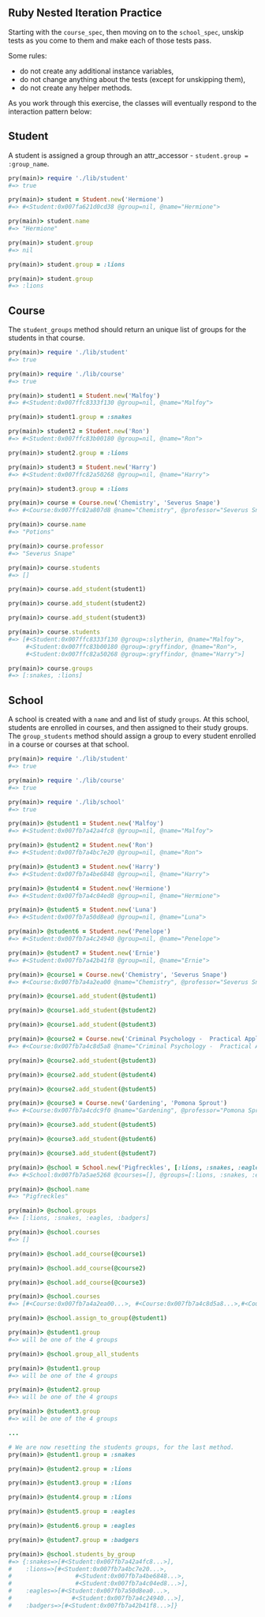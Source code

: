 ## Ruby Nested Iteration Practice

Starting with the `course_spec`, then moving on to the `school_spec`, unskip tests as you come to them and make each of those tests pass.

Some rules:
* do not create any additional instance variables,
* do not change anything about the tests (except for unskipping them),
* do not create any helper methods.

As you work through this exercise, the classes will eventually respond to the interaction pattern below:

## Student

A student is assigned a group through an attr_accessor - `student.group = :group_name`.

```ruby
pry(main)> require './lib/student'
#=> true

pry(main)> student = Student.new('Hermione')
#=> #<Student:0x007fa621d0cd38 @group=nil, @name="Hermione">

pry(main)> student.name
#=> "Hermione"

pry(main)> student.group
#=> nil

pry(main)> student.group = :lions

pry(main)> student.group
#=> :lions
```


## Course

The `student_groups` method should return an unique list of groups for the students in that course.

```ruby
pry(main)> require './lib/student'
#=> true

pry(main)> require './lib/course'
#=> true

pry(main)> student1 = Student.new('Malfoy')    
#=> #<Student:0x007ffc8333f130 @group=nil, @name="Malfoy">

pry(main)> student1.group = :snakes    

pry(main)> student2 = Student.new('Ron')    
#=> #<Student:0x007ffc83b00180 @group=nil, @name="Ron">

pry(main)> student2.group = :lions    

pry(main)> student3 = Student.new('Harry')    
#=> #<Student:0x007ffc82a50268 @group=nil, @name="Harry">

pry(main)> student3.group = :lions    

pry(main)> course = Course.new('Chemistry', 'Severus Snape')    
#=> #<Course:0x007ffc82a807d8 @name="Chemistry", @professor="Severus Snape", @students=[]>

pry(main)> course.name
#=> "Potions"

pry(main)> course.professor
#=> "Severus Snape"

pry(main)> course.students
#=> []

pry(main)> course.add_student(student1)    

pry(main)> course.add_student(student2)    

pry(main)> course.add_student(student3)    

pry(main)> course.students
#=> [#<Student:0x007ffc8333f130 @group=:slytherin, @name="Malfoy">,
     #<Student:0x007ffc83b00180 @group=:gryffindor, @name="Ron">,
     #<Student:0x007ffc82a50268 @group=:gryffindor, @name="Harry">]

pry(main)> course.groups
#=> [:snakes, :lions]
```

## School

A school is created with a `name` and and list of study `groups`.  At this school, students are enrolled in courses, and then assigned to their study groups. The `group_students` method should assign a group to every student enrolled in a course or courses at that school.

```ruby
pry(main)> require './lib/student'
#=> true

pry(main)> require './lib/course'
#=> true

pry(main)> require './lib/school'
#=> true

pry(main)> @student1 = Student.new('Malfoy')
#=> #<Student:0x007fb7a42a4fc8 @group=nil, @name="Malfoy">

pry(main)> @student2 = Student.new('Ron')    
#=> #<Student:0x007fb7a4bc7e20 @group=nil, @name="Ron">

pry(main)> @student3 = Student.new('Harry')    
#=> #<Student:0x007fb7a4be6848 @group=nil, @name="Harry">

pry(main)> @student4 = Student.new('Hermione')    
#=> #<Student:0x007fb7a4c04ed8 @group=nil, @name="Hermione">

pry(main)> @student5 = Student.new('Luna')    
#=> #<Student:0x007fb7a50d8ea0 @group=nil, @name="Luna">

pry(main)> @student6 = Student.new('Penelope')    
#=> #<Student:0x007fb7a4c24940 @group=nil, @name="Penelope">

pry(main)> @student7 = Student.new('Ernie')    
#=> #<Student:0x007fb7a42b41f8 @group=nil, @name="Ernie">

pry(main)> @course1 = Course.new('Chemistry', 'Severus Snape')    
#=> #<Course:0x007fb7a4a2ea00 @name="Chemistry", @professor="Severus Snape", @students=[]>

pry(main)> @course1.add_student(@student1)    

pry(main)> @course1.add_student(@student2)    

pry(main)> @course1.add_student(@student3)    

pry(main)> @course2 = Course.new('Criminal Psychology -  Practical Applications', 'Remus Lupin')    
#=> #<Course:0x007fb7a4c8d5a8 @name="Criminal Psychology -  Practical Applications", @professor="Remus Lupin", @students=[]>

pry(main)> @course2.add_student(@student3)    

pry(main)> @course2.add_student(@student4)    

pry(main)> @course2.add_student(@student5)    

pry(main)> @course3 = Course.new('Gardening', 'Pomona Sprout')    
#=> #<Course:0x007fb7a4cdc9f0 @name="Gardening", @professor="Pomona Sprout", @students=[]>

pry(main)> @course3.add_student(@student5)    

pry(main)> @course3.add_student(@student6)    

pry(main)> @course3.add_student(@student7)    

pry(main)> @school = School.new('Pigfreckles', [:lions, :snakes, :eagles, :badgers])    
#=> #<School:0x007fb7a5ae5268 @courses=[], @groups=[:lions, :snakes, :eagles, :badgers], @name="Pigfreckles">

pry(main)> @school.name
#=> "Pigfreckles"

pry(main)> @school.groups
#=> [:lions, :snakes, :eagles, :badgers]

pry(main)> @school.courses
#=> []

pry(main)> @school.add_course(@course1)

pry(main)> @school.add_course(@course2)

pry(main)> @school.add_course(@course3)

pry(main)> @school.courses
#=> [#<Course:0x007fb7a4a2ea00...>, #<Course:0x007fb7a4c8d5a8...>,#<Course:0x007fb7a4cdc9f0...>]

pry(main)> @school.assign_to_group(@student1)

pry(main)> @student1.group
#=> will be one of the 4 groups

pry(main)> @school.group_all_students

pry(main)> @student1.group
#=> will be one of the 4 groups

pry(main)> @student2.group
#=> will be one of the 4 groups

pry(main)> @student3.group
#=> will be one of the 4 groups

...

# We are now resetting the students groups, for the last method.
pry(main)> @student1.group = :snakes    

pry(main)> @student2.group = :lions    

pry(main)> @student3.group = :lions    

pry(main)> @student4.group = :lions    

pry(main)> @student5.group = :eagles    

pry(main)> @student6.group = :eagles    

pry(main)> @student7.group = :badgers    

pry(main)> @school.students_by_group
#=> {:snakes=>[#<Student:0x007fb7a42a4fc8...>],
#    :lions=>[#<Student:0x007fb7a4bc7e20...>,
#                  #<Student:0x007fb7a4be6848...>,
#                  #<Student:0x007fb7a4c04ed8...>],
#    :eagles=>[#<Student:0x007fb7a50d8ea0...>,
#                 #<Student:0x007fb7a4c24940...>],
#    :badgers=>[#<Student:0x007fb7a42b41f8...>]}
```
